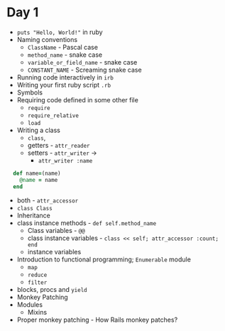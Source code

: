 # Day 1

- `puts "Hello, World!"` in ruby
- Naming conventions
  - `ClassName` - Pascal case
  - `method_name` - snake case
  - `variable_or_field_name` - snake case
  - `CONSTANT_NAME` - Screaming snake case
- Running code interactively in `irb`
- Writing your first ruby script `.rb`
- Symbols
- Requiring code defined in some other file
  - `require`
  - `require_relative`
  - `load`
- Writing a class
  - `class`,
  - getters - `attr_reader`
  - setters - `attr_writer` ->
    - `attr_writer :name`
```ruby
  def name=(name)
    @name = name
  end
```
  - both - `attr_accessor`
- `class Class`
- Inheritance
- class instance methods - `def self.method_name`
  - Class variables - `@@`
  - class instance variables - `class << self; attr_accessor :count; end`
  - instance variables
- Introduction to functional programming; `Enumerable` module
  - `map`
  - `reduce`
  - `filter`
- blocks, procs and `yield`
- Monkey Patching
- Modules
  - Mixins
- Proper monkey patching - How Rails monkey patches?
